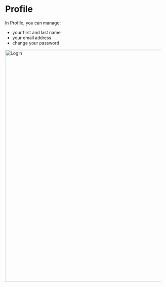 

# Profile

In Profile, you can manage:
- your first and last name
- your email address
- change your password

<img alt="Login" src="/img/docs/SettingsProfile.png" width="750"/>